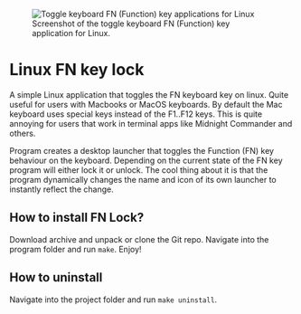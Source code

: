 <figure>
 <img src="https://github.com/petrstepanov/linux-fn-key-toggle/blob/master/resources/screenshot.png?raw=true" alt="Toggle keyboard FN (Function) key applications for Linux" />
 <figcaption>Screenshot of the toggle keyboard FN (Function) key application for Linux.</figcaption>
</figure> 

# Linux FN key lock
A simple Linux application that toggles the FN keyboard key on linux. Quite useful for users with Macbooks or MacOS keyboards. By default the Mac keyboard uses special keys instead of the F1..F12 keys. This is quite annoying for users that work in terminal apps like Midnight Commander and others.

Program creates a desktop launcher that toggles the Function (FN) key behaviour on the keyboard. Depending on the current state of the FN key program will either lock it or unlock. The cool thing about it is that the program dynamically changes the name and icon of its own launcher to instantly reflect the change.

## How to install FN Lock?
Download archive and unpack or clone the Git repo. Navigate into the program folder and run `make`. Enjoy!

## How to uninstall
Navigate into the project folder and run `make uninstall`.
